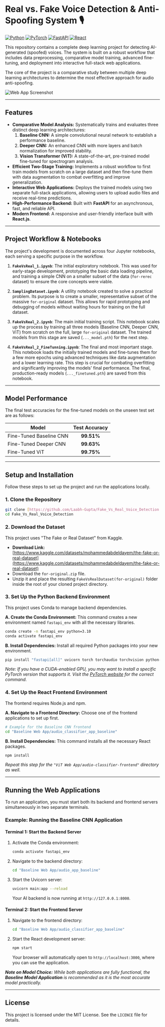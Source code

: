 # Real vs. Fake Voice Detection & Anti-Spoofing System 🎙️

[![Python](https://img.shields.io/badge/Python-3.10%2B-blue?style=for-the-badge&logo=python)](https://www.python.org/) [![PyTorch](https://img.shields.io/badge/PyTorch-2.0%2B-orange?style=for-the-badge&logo=pytorch)](https://pytorch.org/) [![FastAPI](https://img.shields.io/badge/FastAPI-0.95%2B-green?style=for-the-badge&logo=fastapi)](https://fastapi.tiangolo.com/) [![React](https://img.shields.io/badge/React-18.0%2B-blue?style=for-the-badge&logo=react)](https://reactjs.org/)

This repository contains a complete deep learning project for detecting AI-generated (spoofed) voices. The system is built on a robust workflow that includes data preprocessing, comparative model training, advanced fine-tuning, and deployment into interactive full-stack web applications.

The core of the project is a comparative study between multiple deep learning architectures to determine the most effective approach for audio anti-spoofing.

<!-- It's highly recommended to add a screenshot of your running web app here! -->
![Web App Screenshot](.assets\image.png)

---

## Features

-   **Comparative Model Analysis:** Systematically trains and evaluates three distinct deep learning architectures:
    1.  **Baseline CNN:** A simple convolutional neural network to establish a performance baseline.
    2.  **Deeper CNN:** An enhanced CNN with more layers and batch normalization for improved stability.
    3.  **Vision Transformer (ViT):** A state-of-the-art, pre-trained model fine-tuned for spectrogram analysis.
-   **Efficient Two-Stage Training:** Implements a robust workflow to first train models from scratch on a large dataset and then fine-tune them with data augmentation to combat overfitting and improve generalization.
-   **Interactive Web Applications:** Deploys the trained models using two separate full-stack applications, allowing users to upload audio files and receive real-time predictions.
-   **High-Performance Backend:** Built with **FastAPI** for an asynchronous, fast, and reliable API.
-   **Modern Frontend:** A responsive and user-friendly interface built with **React.js**.

---

## Project Workflow & Notebooks

The project's development is documented across four Jupyter notebooks, each serving a specific purpose in the workflow.

1.  **`FakeVsReal_1.ipynb`**: The initial exploratory notebook. This was used for early-stage development, prototyping the basic data loading pipeline, and training a simple CNN on a smaller subset of the data (`for-rerec` dataset) to ensure the core concepts were viable.

2.  **`SamplingDataset.ipynb`**: A utility notebook created to solve a practical problem. Its purpose is to create a smaller, representative subset of the massive `for-original` dataset. This allows for rapid prototyping and debugging of models without waiting hours for training on the full dataset.

3.  **`FakeVsReal_2.ipynb`**: The main initial training script. This notebook scales up the process by training all three models (Baseline CNN, Deeper CNN, ViT) from scratch on the full, large `for-original` dataset. The trained models from this stage are saved (`..._model.pth`) for the next step.

4.  **`FakeVsReal_2_FineTunning.ipynb`**: The final and most important stage. This notebook loads the initially trained models and fine-tunes them for a few more epochs using advanced techniques like data augmentation and a lower learning rate. This step is crucial for combating overfitting and significantly improving the models' final performance. The final, production-ready models (`..._finetuned.pth`) are saved from this notebook.

---

## Model Performance

The final test accuracies for the fine-tuned models on the unseen test set are as follows:

| Model                     | Test Accuracy |
| ------------------------- | :-----------: |
| Fine-Tuned Baseline CNN   |    **99.51%** |
| Fine-Tuned Deeper CNN     |    **99.63%** |
| Fine-Tuned ViT            |    **99.75%** |

---

## Setup and Installation

Follow these steps to set up the project and run the applications locally.

### 1. Clone the Repository

```bash
git clone [https://github.com/Laabh-Gupta/Fake_Vs_Real_Voice_Detection.git](https://github.com/Laabh-Gupta/Fake_Vs_Real_Voice_Detection.git)
cd Fake_Vs_Real_Voice_Detection
```

### 2. Download the Dataset

This project uses "The Fake or Real Dataset" from Kaggle.

-   **Download Link:** [https://www.kaggle.com/datasets/mohammedabdeldayem/the-fake-or-real-dataset](https://www.kaggle.com/datasets/mohammedabdeldayem/the-fake-or-real-dataset)
-   Download the `for-original.zip` file.
-   Unzip it and place the resulting `FakeVsRealDataset(for-original)` folder inside the root of your cloned project directory.

### 3. Set Up the Python Backend Environment

This project uses Conda to manage backend dependencies.

**A. Create the Conda Environment:**
This command creates a new environment named `fastapi_env` with all the necessary libraries.

```bash
conda create -n fastapi_env python=3.10
conda activate fastapi_env
```

**B. Install Dependencies:**
Install all required Python packages into your new environment.

```bash
pip install "fastapi[all]" uvicorn torch torchaudio torchvision python-multipart SoundFile
```
*Note: If you have a CUDA-enabled GPU, you may want to install a specific PyTorch version that supports it. Visit the [PyTorch website](https://pytorch.org/get-started/locally/) for the correct command.*

### 4. Set Up the React Frontend Environment

The frontend requires Node.js and npm.

**A. Navigate to a Frontend Directory:**
Choose one of the frontend applications to set up first.

```bash
# Example for the Baseline CNN frontend
cd "Baseline Web App/audio_classifier_app_baseline"
```

**B. Install Dependencies:**
This command installs all the necessary React packages.

```bash
npm install
```
*Repeat this step for the `"ViT Web App/audio-classifier-frontend"` directory as well.*

---

## Running the Web Applications

To run an application, you must start both its backend and frontend servers simultaneously in two separate terminals.

### Example: Running the Baseline CNN Application

#### Terminal 1: Start the Backend Server

1.  Activate the Conda environment:
    ```bash
    conda activate fastapi_env
    ```
2.  Navigate to the backend directory:
    ```bash
    cd "Baseline Web App/audio_app_baseline"
    ```
3.  Start the Uvicorn server:
    ```bash
    uvicorn main:app --reload
    ```
    Your AI backend is now running at `http://127.0.0.1:8000`.

#### Terminal 2: Start the Frontend Server

1.  Navigate to the frontend directory:
    ```bash
    cd "Baseline Web App/audio_classifier_app_baseline"
    ```
2.  Start the React development server:
    ```bash
    npm start
    ```
    Your browser will automatically open to `http://localhost:3000`, where you can use the application.

***Note on Model Choice:*** *While both applications are fully functional, the **Baseline Model Application** is recommended as it is the most accurate model practically.*

---

## License

This project is licensed under the MIT License. See the `LICENCE` file for details.